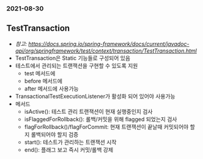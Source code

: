 ### 2021-08-30

## TestTransaction
- *참고: https://docs.spring.io/spring-framework/docs/current/javadoc-api/org/springframework/test/context/transaction/TestTransaction.html*
- TestTransaction은 Static 기능들로 구성되어 있음
 - 테스트에서 관리되는 트랜잭션을 구현할 수 있도록 지원
    - test 메서드에
    - before 메서드에
    - after 메서드에 사용가능
- TransactionalTestExecutionListener가 활성화 되어 있어야 사용가능
- 메서드
    - isActive(): 테스트 관리 트랜잭션이 현재 실행중인지 검사
    - isFlaggedForRollback(): 롤백/커밋을 위해 flagged 되었는지 검사
    - flagForRollback()/flagForCommit: 현재 트랜잭션이 끝날때 커밋되어야 할지 롤백되어야 할지 검증
    - start(): 테스트가 관리하는 트랜잭션 시작
    - end(): 플래그 보고 즉시 커밋/롤백 강제

